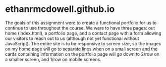 # ethanrmcdowell.github.io

The goals of this assignment were to create a functional portfolio for us to continue to use throughout the course. We were to have three pages: out home (index.html), a portfolio page, and a contact page with a form allowing our visitors to reach out to us (although not yet functional without JavaScript). The entire site is to be responsive to screen size, so the images on my home page will go to separate lines when on a small screen and the cards containing information on the portfolio page will go down to 2/row on a smaller screen, and 1/row on mobile screens.
